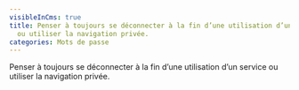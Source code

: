 ```yaml
---
visibleInCms: true
title: Penser à toujours se déconnecter à la fin d’une utilisation d’un service
  ou utiliser la navigation privée.
categories: Mots de passe
---
```

 ﻿Penser à toujours se déconnecter à la fin d’une utilisation d’un service ou utiliser la navigation privée.